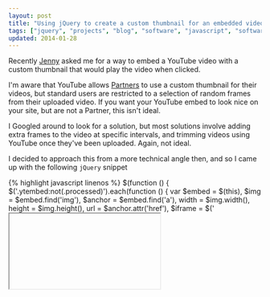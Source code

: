 ```yaml
---
layout: post
title: "Using jQuery to create a custom thumbnail for an embedded video"
tags: ["jquery", "projects", "blog", "software", "javascript", "software"]
updated: 2014-01-28
---
```

Recently [Jenny](http://jennybroomfield.co.uk) asked me for a way to embed a YouTube video with a custom thumbnail that would play the video when clicked.

<!-- more -->

I'm aware that YouTube allows [Partners](http://support.google.com/youtube/bin/topic.py?hl=en&topic=1100428) to use a custom thumbnail for their videos, but standard users are restricted to a selection of random frames from their uploaded video. If you want your YouTube embed to look nice on your site, but are not a Partner, this isn't ideal.

I Googled around to look for a solution, but most solutions involve adding extra frames to the video at specific intervals, and trimming videos using YouTube once they've been uploaded. Again, not ideal.

I decided to approach this from a more technical angle then, and so I came up with the following `jQuery` snippet

{% highlight javascript linenos %}
$(function () {
    $('.ytembed:not(.processed)').each(function () {
        var $embed = $(this),
            $img = $embed.find('img'),
            $anchor = $embed.find('a'),
            width = $img.width(),
            height = $img.height(),
            url = $anchor.attr('href'),
            $iframe = $('<iframe />', {
                'src': url,
                'width': width,
                'height': height,
                'frameborder': 0
            });

        $anchor.click(function (e) {
            e.preventDefault();
            $embed.html($iframe);
        });
    });
});
{% endhighlight %}

This needs to be used with the following `HTML` structure:

{% highlight html linenos %}
<!-- you need a div with the class 'ytembed' -->
<div class="ytembed">
    <!-- put a link with the url of your video embed -->
    <a href="http://www.youtube.com/watch?v=dQw4w9WgXcQ">
        <!-- and an image with the width/height specified -->
        <img
            width="560"
            height="315"
            src="/path/to/custom_thumbnail.jpg"
            alt="Click to play"
        />
    </a>
</div>
{% endhighlight %}

And there you have it, a custom thumbnail for a YouTube embedded video.
